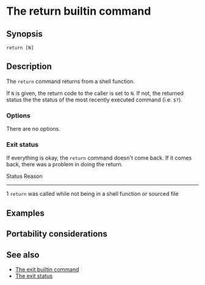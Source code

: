 # The return builtin command

## Synopsis

    return [N]

## Description

The `return` command returns from a shell function.

If `N` is given, the return code to the caller is set to `N`. If not,
the returned status the the status of the most recently executed command
(i.e. `$?`).

### Options

There are no options.

### Exit status

If everything is okay, the `return` command doesn\'t come back. If it
comes back, there was a problem in doing the return.

  Status   Reason
  -------- -------------------------------------------------------------------------
  1        `return` was called while not being in a shell function or sourced file

## Examples

## Portability considerations

## See also

-   [The exit builtin command](/commands/builtin/exit)
-   [The exit status](/dict/terms/exit_status)
